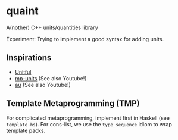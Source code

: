 # quaint
A(nother) C++ units/quantities library

Experiment: Trying to implement a good syntax for adding units.

## Inspirations

- [Unitful](https://github.com/PainterQubits/Unitful.jl)
- [mp-units](https://github.com/mpusz/mp-units) (See also Youtube!)
- [au](https://github.com/aurora-opensource/au) (See also Youtube!)

## Template Metaprogramming (TMP)

For complicated metaprogramming, implement first in Haskell (see `template.hs`).
For cons-list, we use the `type_sequence` idiom to wrap template packs.


